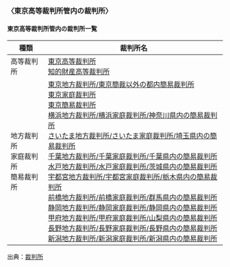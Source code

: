 <!-- カケコム活用のヒント【東京都】債権回収編 -->

### 〈東京高等裁判所管内の裁判所〉
#### 東京高等裁判所管内の裁判所一覧
|  種類  |  裁判所名  |
| ---- | ---- |
|  高等裁判所  |  [東京高等裁判所](https://www.courts.go.jp/tokyo-h/index.html)<br>[知的財産高等裁判所](https://www.ip.courts.go.jp/index.html)  |
|  地方裁判所<br>家庭裁判所<br>簡易裁判所  |  [東京地方裁判所/東京簡裁以外の都内簡易裁判所](https://www.courts.go.jp/tokyo/index.html)<br>[東京家庭裁判所](https://www.courts.go.jp/tokyo-f/index.html)<br>[東京簡易裁判所](https://www.courts.go.jp/tokyo-s/index.html)<br>[横浜地方裁判所/横浜家庭裁判所/神奈川県内の簡易裁判所](https://www.courts.go.jp/yokohama/index.html)<br>[さいたま地方裁判所/さいたま家庭裁判所/埼玉県内の簡易裁判所](https://www.courts.go.jp/saitama/index.html)<br>[千葉地方裁判所/千葉家庭裁判所/千葉県内の簡易裁判所](https://www.courts.go.jp/chiba/index.html)<br>[水戸地方裁判所/水戸家庭裁判所/茨城県内の簡易裁判所](https://www.courts.go.jp/mito/index.html)<br>[宇都宮地方裁判所/宇都宮家庭裁判所/栃木県内の簡易裁判所](https://www.courts.go.jp/utsunomiya/index.html)<br>[前橋地方裁判所/前橋家庭裁判所/群馬県内の簡易裁判所](https://www.courts.go.jp/maebashi/index.html)<br>[静岡地方裁判所/静岡家庭裁判所/静岡県内の簡易裁判所](https://www.courts.go.jp/shizuoka/index.html)<br>[甲府地方裁判所/甲府家庭裁判所/山梨県内の簡易裁判所](https://www.courts.go.jp/koufu/index.html)<br>[長野地方裁判所/長野家庭裁判所/長野県内の簡易裁判所](https://www.courts.go.jp/nagano/index.html)<br>[新潟地方裁判所/新潟家庭裁判所/新潟県内の簡易裁判所](https://www.courts.go.jp/niigata/index.html)  |

出典：[裁判所](https://www.courts.go.jp/courthouse/map/map_list/index.html)
